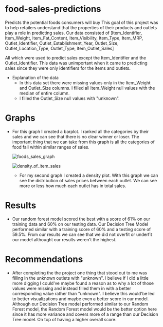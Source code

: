 # food-sales-predictions
Predicts the potential foods consumers will buy
This goal of this project was to help retailers understand that the properties of their products and outlets play a role in predicting sales.
Our data consisted of [Item_Identifier, Item_Weight, Item_Fat_Content, Item_Visibility, Item_Type, Item_MRP, Outlet_Identifier,
                       Outlet_Establishment_Year, Outlet_Size, Outlet_Location_Type, Outlet_Type, Item_Outlet_Sales]

All which were used to predict sales except the Item_Identifier and the Outlet_Identifier. This data was unimportant when it came to predicting sales since they were only identifiers for the items and outlets.

- Explanation of the data
  * In this data set there were missing values only in the Item_Weight and Outlet_Size columns. I filled all Item_Weight null values with the median of entire column.
  * I filled the Outlet_Size null values with "unknown".


# Graphs
- For this graph I created a barplot. I ranked all the categories by their sales and we can see that there is no clear winner or loser. The important thing that we can           take from this graph is all the categories of food fall within similar ranges of sales.

  ![foods_sales_graph](https://user-images.githubusercontent.com/97921525/157774535-2ab3c7ed-3919-43cc-a43c-0976d5e4afec.PNG)
    
    
   
  ![density_of_item_sales](https://user-images.githubusercontent.com/97921525/157774842-9e265ae6-27b6-4460-996a-033244f4de7d.PNG) 
   - For my second graph I created a density plot. With this graph we can see the distribution of sales prices between each outlet. We can see more or less how much each            outlet has in total sales. 
    
# Results
   * Our random forest model scored the best with a score of 61% on our training data and 60% on our testing data. Our Decision Tree Model performed similar with a training          score of 60% and a testing score of 59.5%. From our results we can see that we did not overfit or underfit our model althought our results weren't the highest. 

# Recommendations
  *  After completing the the project one thing that stood out to me was filling in the unknown outlets with "unknown". I believe if I did a little more digging I could've          maybe found a reason as to why a lot of those values were missing and instead filled them in with a better corresponding value rather than "unknown". I believe this            would'be led to better visualizations and maybe even a better score in our model. Although our Decision Tree model performed similar to our Random Forest model, the Random      Forest model would be the better option here since it has more variance and covers more of a range than our Decision Tree model. On top of having a higher overall score.
